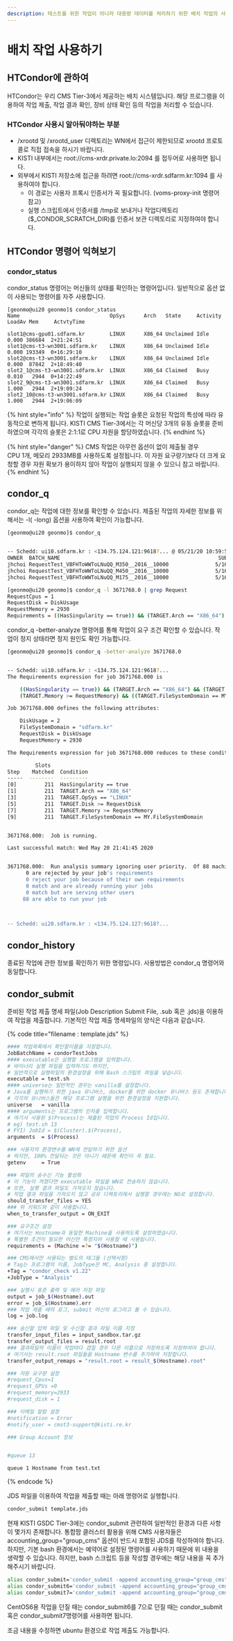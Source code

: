```yaml
---
description: 테스트를 위한 작업이 아니라 대용량 데이터를 처리하기 위한 배치 작업의 사용 방법을 배웁니다.
---
```


# 배치 작업 사용하기

## HTCondor에 관하여&#x20;

HTCondor는 우리 CMS Tier-3에서 제공하는 배치 시스템입니다. 해당 프로그램을 이용하여 작업 제출, 작업 결과 확인, 장비 상태 확인 등의 작업을 처리할 수 있습니다.

### HTCondor 사용시 알아둬야하는 부분

* /xrootd 및 /xrootd\_user 디렉토리는 WN에서 접근이 제한되므로 xrootd 프로토콜로 직접 접속을 하시기 바랍니다.
* KISTI 내부에서는 root://cms-xrdr.private.lo:2094 를 접두어로 사용하면 됩니다.
* 외부에서 KISTI 저장소에 접근을 하려면 root://cms-xrdr.sdfarm.kr:1094 를 사용하여야 합니다.&#x20;
  * 이 경로는 사용자 프록시 인증서가 꼭 필요합니다.  (voms-proxy-init 명령어 참고)
  * 실행 스크립트에서 인증서를 /tmp로 보내거나 작업디렉토리($\_CONDOR\_SCRATCH\_DIR)를 인증서 보관 디렉토리로 지정하여야 합니다.

## HTCondor 명령어 익혀보기

### condor\_status

condor\_status 명령어는 머신들의 상태를 확인하는 명령어입니다. 일반적으로 옵션 없이 사용되는 명령어를 자주 사용합니다.

```
[geonmo@ui20 geonmo]$ condor_status                                                                                                                         
Name                             OpSys      Arch   State     Activity LoadAv Mem     ActvtyTime                                                             
                                                                                                                                                            
slot1@cms-gpu01.sdfarm.kr        LINUX      X86_64 Unclaimed Idle      0.000 386684  2+21:24:51                                                             
slot1@cms-t3-wn3001.sdfarm.kr    LINUX      X86_64 Unclaimed Idle      0.000 193349  0+16:29:10                                                             
slot2@cms-t3-wn3001.sdfarm.kr    LINUX      X86_64 Unclaimed Idle      0.000  87842  2+18:49:40                                                             
slot2_1@cms-t3-wn3001.sdfarm.kr  LINUX      X86_64 Claimed   Busy      0.010   2944  0+14:22:49                                                             
slot2_9@cms-t3-wn3001.sdfarm.kr  LINUX      X86_64 Claimed   Busy      1.000   2944  2+19:09:24                                                             
slot2_10@cms-t3-wn3001.sdfarm.kr LINUX      X86_64 Claimed   Busy      1.000   2944  2+19:06:09       
```

{% hint style="info" %}
작업이 실행되는 작업 슬롯은 요청된 작업의 특성에 따라 유동적으로 변하게 됩니다. KISTI CMS Tier-3에서는 각 머신당 3개의 유동 슬롯을 준비하였으며 각각의 슬롯은 2:1:1로 CPU 자원을 할당하였습니다. &#x20;
{% endhint %}

{% hint style="danger" %}
CMS 작업은 아무런 옵션이 없이 제출될 경우 \
CPU 1개, 메모리 2933MB를 사용하도록 설정됩니다. 이 자원 요구량기보다 더 크게 요청할 경우 자원 확보가 용이하지 않아 작업이 실행되지 않을 수 있으니 참고 바랍니다.
{% endhint %}

## condor\_q

condor\_q는 작업에 대한 정보를 확인할 수 있습니다. 제출된 작업의 자세한 정보를 위해서는 -l( -long) 옵션을 사용하여 확인이 가능합니다.

```bash
[geonmo@ui20 geonmo]$ condor_q


-- Schedd: ui10.sdfarm.kr : <134.75.124.121:9618?... @ 05/21/20 10:59:50
OWNER  BATCH_NAME                                                   SUBMITTED   DONE   RUN    IDLE   HOLD  TOTAL JOB_IDS
jhchoi RequestTest_VBFHToWWToLNuQQ_M350__2016__10000               5/16 15:46      _      1      _      _      1 3671768.0
jhchoi RequestTest_VBFHToWWToLNuQQ_M450__2016__10000               5/16 15:46      _      1      _      _      1 3671777.0
jhchoi RequestTest_VBFHToWWToLNuQQ_M175__2016__10000               5/16 15:46      _      1      _      _      1 3671780.0

[geonmo@ui20 geonmo]$ condor_q -l 3671768.0 | grep Request
RequestCpus = 1
RequestDisk = DiskUsage
RequestMemory = 2930
Requirements = ((HasSingularity == true)) && (TARGET.Arch == "X86_64") && (TARGET.OpSys == "LINUX") && (TARGET.Disk >= RequestDisk) && (TARGET.Memory >= RequestMemory) && ((TARGET.FileSystemDomain == MY.FileSystemDomain) || (TARGET.HasFileTransfer))

```

condor\_q  -better-analyze 명령어를 통해 작업이 요구 조건 확인할 수 있습니다. 작업이 정지 상태라면 정지 원인도 확인 가능합니다.

```bash
[geonmo@ui20 geonmo]$ condor_q -better-analyze 3671768.0 


-- Schedd: ui10.sdfarm.kr : <134.75.124.121:9618?...
The Requirements expression for job 3671768.000 is

    ((HasSingularity == true)) && (TARGET.Arch == "X86_64") && (TARGET.OpSys == "LINUX") && (TARGET.Disk >= RequestDisk) &&
    (TARGET.Memory >= RequestMemory) && ((TARGET.FileSystemDomain == MY.FileSystemDomain) || (TARGET.HasFileTransfer))

Job 3671768.000 defines the following attributes:

    DiskUsage = 2
    FileSystemDomain = "sdfarm.kr"
    RequestDisk = DiskUsage
    RequestMemory = 2930

The Requirements expression for job 3671768.000 reduces to these conditions:

         Slots
Step    Matched  Condition
-----  --------  ---------
[0]         211  HasSingularity == true
[1]         211  TARGET.Arch == "X86_64"
[3]         211  TARGET.OpSys == "LINUX"
[5]         211  TARGET.Disk >= RequestDisk
[7]         211  TARGET.Memory >= RequestMemory
[9]         211  TARGET.FileSystemDomain == MY.FileSystemDomain


3671768.000:  Job is running.

Last successful match: Wed May 20 21:41:45 2020


3671768.000:  Run analysis summary ignoring user priority.  Of 88 machines,
      0 are rejected by your job's requirements
      0 reject your job because of their own requirements
      0 match and are already running your jobs
      0 match but are serving other users
     88 are able to run your job



-- Schedd: ui20.sdfarm.kr : <134.75.124.127:9618?...

```

## condor\_history

종료된 작업에 관한 정보를 확인하기 위한 명령입니다. 사용방법은 condor\_q 명령어와 동일합니다.

## condor\_submit

준비된 작업 제출 명세 파일(Job Description Submit File, .sub 혹은 .jds)을 이용하여 작업을 제출합니다. 기본적인 작업 제출 명세파일의 양식은 다음과 같습니다.

{% code title="filename : template.jds" %}
```bash
#### 작업목록에서 확인할이름을 지정합니다. 
JobBatchName = condorTestJobs 
#### executable은 실행할 프로그램을 입력합니다. 
# 바이너리 실행 파일을 입력하기도 하지만, 
# 일반적으로 실행파일의 환경설정을 위해 Bash 스크립트 파일을 넣습니다.
executable = test.sh
#### universe는 일반적인 경우는 vanilla를 설정합니다.
# Java를 실행하기 위한 java 유니버스, docker를 위한 docker 유니버스 등도 존재합니다.
# 각각의 유니버스들은 해당 프로그램 실행을 위한 환경설정을 지원합니다.
universe   = vanilla
#### arguments는 프로그램의 인자를 입력합니다.
# 여기서 사용된 $(Process)는 제출된 작업의 Process Id입니다.
# eg) test.sh 13
# FYI) JobId = $(Cluster).$(Process),  
arguments  = $(Process)

### 사용자의 환경변수를 WN에 전달하기 위한 옵션
# 하지만, 100% 전달되는 것은 아니기 때문에 확인이 꼭 필요.
getenv     = True

### 파일의 송수신 기능 활성화
# 이 기능이 꺼졌다면 executable 파일을 WN로 전송하지 않습니다.
# 또한, 실행 결과 파일도 가져오지 않습니다. 
# 작업 결과 파일을 가져오지 않고 공유 디렉토리에서 실행할 경우에는 NO로 설정합니다.
should_transfer_files = YES
### 위 키워드와 같이 사용합니다.
when_to_transfer_output = ON_EXIT

### 요구조건 설정
# 여기서는 Hostname과 동일한 Machine을 사용하도록 설정하였습니다.
# 특별한 조건이 필요한 머신만 특정지어 사용할 때 사용됩니다.
requirements = (Machine =?= "$(Hostname)")

### CMS에서만 사용되는 별도의 태그들 (선택사항)
# Tag는 프로그램의 이름, JobType은 MC, Analysis 중 설정합니다.
+Tag = "condor_check v1.22"
+JobType = "Analysis"

### 실행시 표준 출력 및 에러 저장 파일
output = job_$(Hostname).out
error = job_$(Hostname).err
### 작업 제출 때의 로그, submit 머신의 로그라고 볼 수 있습니다.
log = job.log

### 송신할 입력 파일 및 수신할 결과 파일 이름 지정
transfer_input_files = input_sandbox.tar.gz 
transfer_output_files = result.root
### 결과파일의 이름이 작업마다 겹칠 경우 다른 이름으로 저장하도록 지정하여야 합니다.
# 여기서는 result.root 파일들을 Hostname 변수를 추가하여 저장합니다.
transfer_output_remaps = "result.root = result_$(Hostname).root"

### 자원 요구량 설정
#request_Cpus=1
#request_GPUs =0 
#request_memory=2933
#request_disk = 1

### 이메일 알람 설정
#notification = Error
#notify_user = cmst3-support@kisti.re.kr

### Group Account 정보


#queue 13

queue 1 Hostname from test.txt
```
{% endcode %}

JDS 파일을 이용하여 작업을 제출할 때는 아래 명령어로 실행합니다.

```bash
condor_submit template.jds
```

현재 KISTI GSDC Tier-3에는 condor\_submit 관련하여 일반적인 환경과 다른 사항이 몇가지 존재합니다. 통합팜 클러스터 활용을 위해 CMS 사용자들은 accounting\_group="group\_cms" 옵션이 반드시 포함된 JDS를 작성하여야 합니다. 하지만, 기본 bash 환경에서는 예약어로 설정된 명령어를 사용하기 때문에 위 내용을 생략할 수 있습니다. 하지만, bash 스크립트 등을 작성할 경우에는 해당 내용을 꼭 추가해주시기 바랍니다.

```bash
alias condor_submit='condor_submit -append accounting_group="group_cms"'
alias condor_submit6='condor_submit -append accounting_group="group_cms" -append "+SingularityImage=\"/cvmfs/singularity.opensciencegrid.org/opensciencegrid/osgvo-el6:latest\"" -append "+SingularityBindCVMFS=True" -append "+SingularityBind=\"/cvmfs,/cms,/share,/cms_scratch\""'
alias condor_submit7='condor_submit -append accounting_group="group_cms" -append "+SingularityImage=\"/cvmfs/singularity.opensciencegrid.org/opensciencegrid/osgvo-el7:latest\"" -append "+SingularityBindCVMFS=True" -append "+SingularityBind=\"/cvmfs,/cms,/share,/cms_scratch\""'
```

&#x20;CentOS6용 작업을 던질 때는 condor\_submit6를 7으로 던질 때는 condor\_submit  혹은 condor\_submit7명령어를 사용하면 됩니다.&#x20;

조금 내용을 수정하면 ubuntu 환경으로 작업 제출도 가능합니다.

